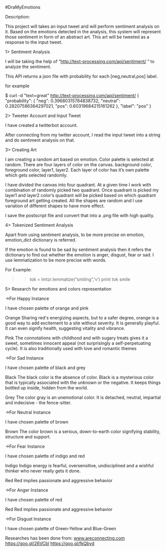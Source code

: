 #DraMyEmotions

Description:

This project will takes an input tweet and will perform sentiment analysis on it. Based on the emotions detected in the analysis, this system will represent those sentiment in form of an abstract art. This art will be tweeted as a response to the input tweet.

1> Sentiment Analysis

I will be taking the help of “http://text-processing.com/api/sentiment/ “ to analyze the sentiment.

This API returns a json file with probability for each [neg,neutral,pos] label.

for example

$ curl -d "text=great" http://text-processing.com/api/sentiment/
{
        "probability": {
                "neg": 0.39680315784838732,
                "neutral": 0.28207586364297021,
                "pos": 0.60319684215161262
        },
        "label": "pos"
}

2> Tweeter Account and Input Tweet

I have created a twitterbot account. 

After connecting from my twitter account, I read the input tweet into a string and do sentiment analysis on that.

3> Creating Art

I am creating a random art based on emotion. Color palette is selected at random. There are four layers of color on the canvas. background color, foreground color, layer1, layer2. Each layer of color has it’s own palette which gets selected randomly.

I have divided the canvas into four quadrant. At a given time I work with combination of randomly picked two quadrant. Once quadrant is picked my layer1 and layer2 color’s quadrant will be picked based on which quadrant foreground art getting created. All the shapes are random and I use variation of different shapes to have more effect.

I save the postscript file and convert that into a .png file with high quality.

4> Tokenized Sentiment Analysis

Apart from using sentiment analysis, to be more precise on emotion, emotion_dict dictionary is referred.

If the emotion is found to be sad by sentiment analysis then it refers the dictionary to find out whether the emotion is anger, disgust, fear or sad. I use lemmatization to be more precise with words.

For Example:

>> tok = lmtzr.lemmatize(“smiling”,’v’)
>> print tok
>> smile

5> Research for emotions and colors representation

->For Happy Instance

I have chosen palette of orange and pink

Orange
Sharing red's energizing aspects, but to a safer degree, orange is a good way to add excitement to a site without severity. It is generally playful. It can even signify health, suggesting vitality and vibrance.

Pink
The connotations with childhood and with sugary treats gives it a sweet, sometimes innocent appeal (not surprisingly a self-perpetuating cycle). It is also traditionally used with love and romantic themes

->For Sad Instance

I have chosen palette of black and grey

Black
The black color is the absence of color. Black is a mysterious color that is typically associated with the unknown or the negative.
It keeps things bottled up inside, hidden from the world.

Grey
The color gray is an unemotional color. It is detached, neutral, impartial and indecisive - the fence-sitter.

->For Neutral Instance

I have chosen palette of brown

Brown
The color brown is a serious, down-to-earth color signifying stability, structure and support.

->For Fear Instance

I have chosen palette of indigo and red

Indigo
Indigo energy is fearful, oversensitive, undisciplined and a wishful thinker who never really gets it done.

Red
Red implies passionate and aggressive behavior

->For Anger Instance

I have chosen palette of red

Red
Red implies passionate and aggressive behavior

->For Disgust Instance

I have chosen palette of Green-Yellow and Blue-Green



Researches has been done from:
www.areconnecting.com
https://goo.gl/26VCbl
https://goo.gl/fkQbyd



 
